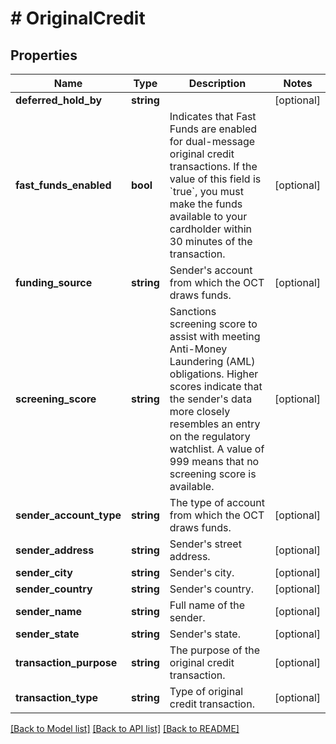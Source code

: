 # # OriginalCredit

## Properties

Name | Type | Description | Notes
------------ | ------------- | ------------- | -------------
**deferred_hold_by** | **string** |  | [optional]
**fast_funds_enabled** | **bool** | Indicates that Fast Funds are enabled for dual-message original credit transactions. If the value of this field is &#x60;true&#x60;, you must make the funds available to your cardholder within 30 minutes of the transaction. | [optional]
**funding_source** | **string** | Sender&#39;s account from which the OCT draws funds. | [optional]
**screening_score** | **string** | Sanctions screening score to assist with meeting Anti-Money Laundering (AML) obligations.  Higher scores indicate that the sender&#39;s data more closely resembles an entry on the regulatory watchlist.  A value of 999 means that no screening score is available. | [optional]
**sender_account_type** | **string** | The type of account from which the OCT draws funds. | [optional]
**sender_address** | **string** | Sender&#39;s street address. | [optional]
**sender_city** | **string** | Sender&#39;s city. | [optional]
**sender_country** | **string** | Sender&#39;s country. | [optional]
**sender_name** | **string** | Full name of the sender. | [optional]
**sender_state** | **string** | Sender&#39;s state. | [optional]
**transaction_purpose** | **string** | The purpose of the original credit transaction. | [optional]
**transaction_type** | **string** | Type of original credit transaction. | [optional]

[[Back to Model list]](../../README.md#models) [[Back to API list]](../../README.md#endpoints) [[Back to README]](../../README.md)
